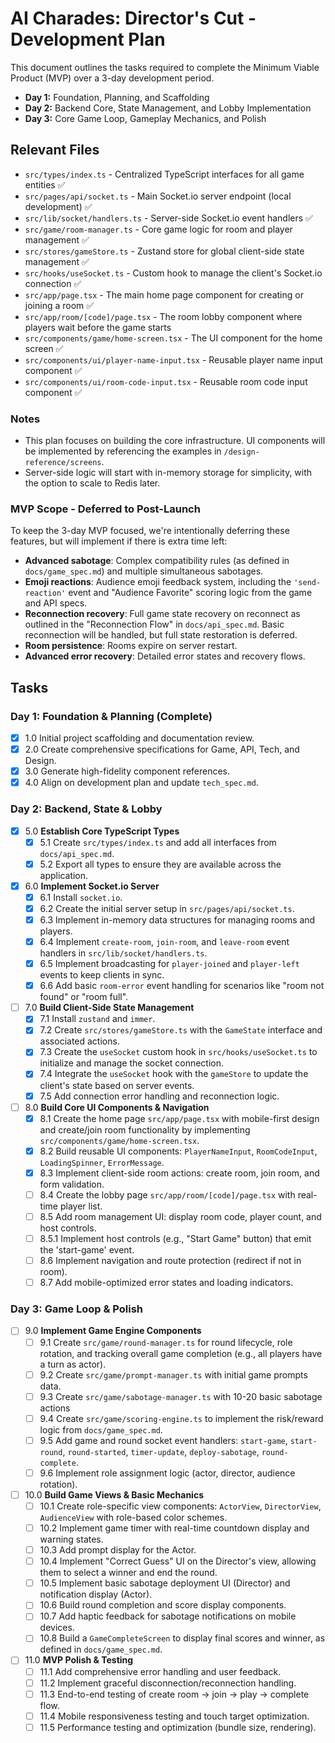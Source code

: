 # AI Charades: Director's Cut - Development Plan

This document outlines the tasks required to complete the Minimum Viable Product (MVP) over a 3-day development period.

- **Day 1:** Foundation, Planning, and Scaffolding
- **Day 2:** Backend Core, State Management, and Lobby Implementation
- **Day 3:** Core Game Loop, Gameplay Mechanics, and Polish

## Relevant Files

- `src/types/index.ts` - Centralized TypeScript interfaces for all game entities ✅
- `src/pages/api/socket.ts` - Main Socket.io server endpoint (local development) ✅
- `src/lib/socket/handlers.ts` - Server-side Socket.io event handlers ✅
- `src/game/room-manager.ts` - Core game logic for room and player management ✅
- `src/stores/gameStore.ts` - Zustand store for global client-side state management ✅
- `src/hooks/useSocket.ts` - Custom hook to manage the client's Socket.io connection ✅
- `src/app/page.tsx` - The main home page component for creating or joining a room ✅
- `src/app/room/[code]/page.tsx` - The room lobby component where players wait before the game starts
- `src/components/game/home-screen.tsx` - The UI component for the home screen ✅
- `src/components/ui/player-name-input.tsx` - Reusable player name input component ✅
- `src/components/ui/room-code-input.tsx` - Reusable room code input component ✅

### Notes

- This plan focuses on building the core infrastructure. UI components will be implemented by referencing the examples in `/design-reference/screens`.
- Server-side logic will start with in-memory storage for simplicity, with the option to scale to Redis later.

### MVP Scope - Deferred to Post-Launch

To keep the 3-day MVP focused, we're intentionally deferring these features, but will implement if there is extra time left:

- **Advanced sabotage**: Complex compatibility rules (as defined in `docs/game_spec.md`) and multiple simultaneous sabotages.
- **Emoji reactions**: Audience emoji feedback system, including the `'send-reaction'` event and "Audience Favorite" scoring logic from the game and API specs.
- **Reconnection recovery**: Full game state recovery on reconnect as outlined in the "Reconnection Flow" in `docs/api_spec.md`. Basic reconnection will be handled, but full state restoration is deferred.
- **Room persistence**: Rooms expire on server restart.
- **Advanced error recovery**: Detailed error states and recovery flows.

## Tasks

### Day 1: Foundation & Planning (Complete)

- [x] 1.0 Initial project scaffolding and documentation review.
- [x] 2.0 Create comprehensive specifications for Game, API, Tech, and Design.
- [x] 3.0 Generate high-fidelity component references.
- [x] 4.0 Align on development plan and update `tech_spec.md`.

### Day 2: Backend, State & Lobby

- [x] 5.0 **Establish Core TypeScript Types**
  - [x] 5.1 Create `src/types/index.ts` and add all interfaces from `docs/api_spec.md`.
  - [x] 5.2 Export all types to ensure they are available across the application.
- [x] 6.0 **Implement Socket.io Server**
  - [x] 6.1 Install `socket.io`.
  - [x] 6.2 Create the initial server setup in `src/pages/api/socket.ts`.
  - [x] 6.3 Implement in-memory data structures for managing rooms and players.
  - [x] 6.4 Implement `create-room`, `join-room`, and `leave-room` event handlers in `src/lib/socket/handlers.ts`.
  - [x] 6.5 Implement broadcasting for `player-joined` and `player-left` events to keep clients in sync.
  - [x] 6.6 Add basic `room-error` event handling for scenarios like "room not found" or "room full".
- [ ] 7.0 **Build Client-Side State Management**
  - [x] 7.1 Install `zustand` and `immer`.
  - [x] 7.2 Create `src/stores/gameStore.ts` with the `GameState` interface and associated actions.
  - [x] 7.3 Create the `useSocket` custom hook in `src/hooks/useSocket.ts` to initialize and manage the socket connection.
  - [x] 7.4 Integrate the `useSocket` hook with the `gameStore` to update the client's state based on server events.
  - [x] 7.5 Add connection error handling and reconnection logic.
- [ ] 8.0 **Build Core UI Components & Navigation**
  - [x] 8.1 Create the home page `src/app/page.tsx` with mobile-first design and create/join room functionality by implementing `src/components/game/home-screen.tsx`.
  - [x] 8.2 Build reusable UI components: `PlayerNameInput`, `RoomCodeInput`, `LoadingSpinner`, `ErrorMessage`.
  - [x] 8.3 Implement client-side room actions: create room, join room, and form validation.
  - [ ] 8.4 Create the lobby page `src/app/room/[code]/page.tsx` with real-time player list.
  - [ ] 8.5 Add room management UI: display room code, player count, and host controls.
  - [ ] 8.5.1 Implement host controls (e.g., "Start Game" button) that emit the 'start-game' event.
  - [ ] 8.6 Implement navigation and route protection (redirect if not in room).
  - [ ] 8.7 Add mobile-optimized error states and loading indicators.

### Day 3: Game Loop & Polish

- [ ] 9.0 **Implement Game Engine Components**
  - [ ] 9.1 Create `src/game/round-manager.ts` for round lifecycle, role rotation, and tracking overall game completion (e.g., all players have a turn as actor).
  - [ ] 9.2 Create `src/game/prompt-manager.ts` with initial game prompts data.
  - [ ] 9.3 Create `src/game/sabotage-manager.ts` with 10-20 basic sabotage actions
  - [ ] 9.4 Create `src/game/scoring-engine.ts` to implement the risk/reward logic from `docs/game_spec.md`.
  - [ ] 9.5 Add game and round socket event handlers: `start-game`, `start-round`, `round-started`, `timer-update`, `deploy-sabotage`, `round-complete`.
  - [ ] 9.6 Implement role assignment logic (actor, director, audience rotation).
- [ ] 10.0 **Build Game Views & Basic Mechanics**
  - [ ] 10.1 Create role-specific view components: `ActorView`, `DirectorView`, `AudienceView` with role-based color schemes.
  - [ ] 10.2 Implement game timer with real-time countdown display and warning states.
  - [ ] 10.3 Add prompt display for the Actor.
  - [ ] 10.4 Implement "Correct Guess" UI on the Director's view, allowing them to select a winner and end the round.
  - [ ] 10.5 Implement basic sabotage deployment UI (Director) and notification display (Actor).
  - [ ] 10.6 Build round completion and score display components.
  - [ ] 10.7 Add haptic feedback for sabotage notifications on mobile devices.
  - [ ] 10.8 Build a `GameCompleteScreen` to display final scores and winner, as defined in `docs/game_spec.md`.
- [ ] 11.0 **MVP Polish & Testing**
  - [ ] 11.1 Add comprehensive error handling and user feedback.
  - [ ] 11.2 Implement graceful disconnection/reconnection handling.
  - [ ] 11.3 End-to-end testing of create room → join → play → complete flow.
  - [ ] 11.4 Mobile responsiveness testing and touch target optimization.
  - [ ] 11.5 Performance testing and optimization (bundle size, rendering).
